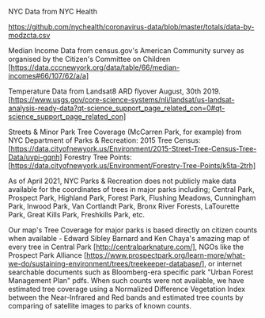 NYC Data from NYC Health

https://github.com/nychealth/coronavirus-data/blob/master/totals/data-by-modzcta.csv

Median Income Data from census.gov's American Community survey as organised by the Citizen's Committee on Children [https://data.cccnewyork.org/data/table/66/median-incomes#66/107/62/a/a]

Temperature Data from Landsat8 ARD flyover August, 30th 2019. [https://www.usgs.gov/core-science-systems/nli/landsat/us-landsat-analysis-ready-data?qt-science_support_page_related_con=0#qt-science_support_page_related_con]  

Streets & Minor Park Tree Coverage (McCarren Park, for example) from NYC Department of Parks & Recreation:
  2015 Tree Census: [https://data.cityofnewyork.us/Environment/2015-Street-Tree-Census-Tree-Data/uvpi-gqnh]
  Forestry Tree Points: [https://data.cityofnewyork.us/Environment/Forestry-Tree-Points/k5ta-2trh]

As of April 2021, NYC Parks & Recreation does not publicly make data available for the coordinates of trees in major parks including; Central Park, Prospect Park, Highland Park, Forest Park, Flushing Meadows, Cunningham Park, Inwood Park, Van Cortlandt Park, Bronx River Forests, LaTourette Park, Great Kills Park, Freshkills Park, etc.

Our map's Tree Coverage for major parks is based directly on citizen counts when available -  Edward Sibley Barnard and Ken Chaya's amazing map of every tree in Central Park [http://centralparknature.com/], NGOs like the Prospect Park Alliance [https://www.prospectpark.org/learn-more/what-we-do/sustaining-environment/trees/treekeeper-database/], or internet searchable documents such as Bloomberg-era specific park "Urban Forest Management Plan" pdfs. When such counts were not available, we have estimated tree coverage using a Normalized Difference Vegetation Index between the Near-Infrared and Red bands and estimated tree counts by comparing of satellite images to parks of known counts. 
